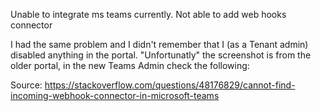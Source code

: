 Unable to integrate ms teams currently. Not able to add web hooks connector

I had the same problem and I didn't remember that I (as a Tenant admin) disabled anything in the portal. "Unfortunatly" the screenshot is from the older portal, in the new Teams Admin check the following:

Source: https://stackoverflow.com/questions/48176829/cannot-find-incoming-webhook-connector-in-microsoft-teams
